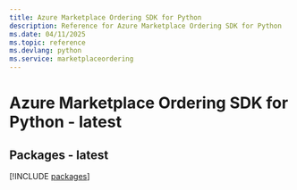 ```yaml
---
title: Azure Marketplace Ordering SDK for Python
description: Reference for Azure Marketplace Ordering SDK for Python
ms.date: 04/11/2025
ms.topic: reference
ms.devlang: python
ms.service: marketplaceordering
---
```

# Azure Marketplace Ordering SDK for Python - latest
## Packages - latest
[!INCLUDE [packages](marketplace-ordering-index.md)]